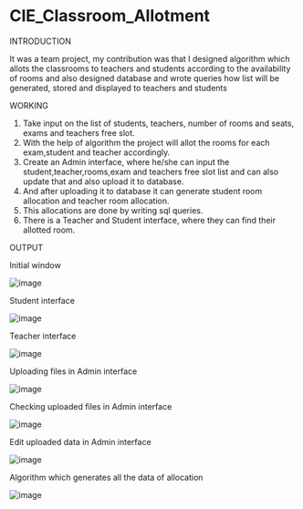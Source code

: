 # CIE_Classroom_Allotment

INTRODUCTION

It was a team project, my contribution was that I designed algorithm which allots the classrooms to teachers and students according to the availability of rooms and also designed database and wrote queries how list will be generated, stored and displayed to teachers and students

WORKING

1. Take input on the list of students, teachers, number of rooms and seats, exams and teachers free slot.
2. With the help of algorithm the project will allot the rooms for each exam,student and teacher accordingly.
3. Create an Admin interface, where he/she can input the student,teacher,rooms,exam and teachers free slot list and can also update that and also upload it to database.
4. And after uploading it to database it can generate student room allocation and teacher room allocation.
5. This allocations are done by writing sql queries.
6. There is a Teacher and Student interface, where they can find their allotted room.

OUTPUT

Initial window

![image](https://user-images.githubusercontent.com/69521280/180664590-9f11e890-32cb-4b48-ab58-62277dd00a4e.png)

Student interface

![image](https://user-images.githubusercontent.com/69521280/180664605-ece0258a-f57e-4bf5-9c61-2956d9936efe.png)

Teacher interface

![image](https://user-images.githubusercontent.com/69521280/180664614-b2db999e-0b69-4258-849e-710f17bb2d25.png)

Uploading files in Admin interface

![image](https://user-images.githubusercontent.com/69521280/180664704-f037fbd8-2394-46bc-8fab-69ea02d199ad.png)

Checking uploaded files in Admin interface

![image](https://user-images.githubusercontent.com/69521280/180664683-30f08c4b-81c6-4003-83c9-311e05247f3c.png)

Edit uploaded data in Admin interface

![image](https://user-images.githubusercontent.com/69521280/180664637-96cf068f-1d5f-4226-8d5f-f95f6833039f.png)

Algorithm which generates all the data of allocation

![image](https://user-images.githubusercontent.com/69521280/180664754-ff6d41c0-020c-4d59-a5bd-9b00f1416422.png)
